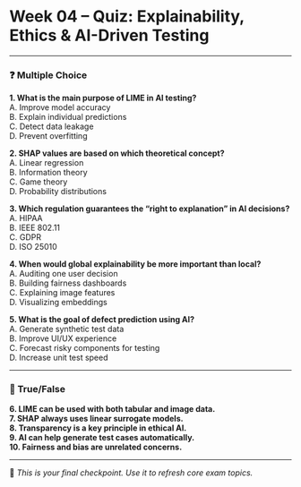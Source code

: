 # Week 04 – Quiz: Explainability, Ethics & AI-Driven Testing

---

### ❓ Multiple Choice

**1. What is the main purpose of LIME in AI testing?**  
A. Improve model accuracy  
B. Explain individual predictions  
C. Detect data leakage  
D. Prevent overfitting  

**2. SHAP values are based on which theoretical concept?**  
A. Linear regression  
B. Information theory  
C. Game theory  
D. Probability distributions  

**3. Which regulation guarantees the “right to explanation” in AI decisions?**  
A. HIPAA  
B. IEEE 802.11  
C. GDPR  
D. ISO 25010  

**4. When would global explainability be more important than local?**  
A. Auditing one user decision  
B. Building fairness dashboards  
C. Explaining image features  
D. Visualizing embeddings  

**5. What is the goal of defect prediction using AI?**  
A. Generate synthetic test data  
B. Improve UI/UX experience  
C. Forecast risky components for testing  
D. Increase unit test speed  

---

### 🔁 True/False

**6. LIME can be used with both tabular and image data.**  
**7. SHAP always uses linear surrogate models.**  
**8. Transparency is a key principle in ethical AI.**  
**9. AI can help generate test cases automatically.**  
**10. Fairness and bias are unrelated concerns.**

---

📘 *This is your final checkpoint. Use it to refresh core exam topics.*
